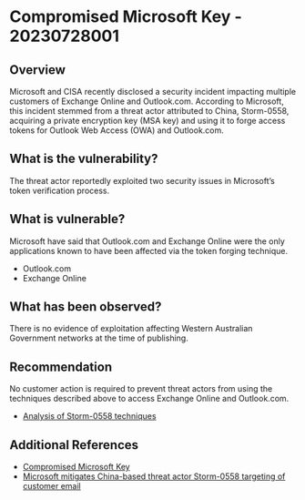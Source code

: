 # Compromised Microsoft Key - 20230728001

## Overview

Microsoft and CISA recently disclosed a security incident impacting multiple customers of Exchange Online and Outlook.com. According to Microsoft, this incident stemmed from a threat actor attributed to China, Storm-0558, acquiring a private encryption key (MSA key) and using it to forge access tokens for Outlook Web Access (OWA) and Outlook.com.

## What is the vulnerability?

The threat actor reportedly exploited two security issues in Microsoft’s token verification process.

## What is vulnerable?

Microsoft have said that Outlook.com and Exchange Online were the only applications known to have been affected via the token forging technique.

- Outlook.com
- Exchange Online

## What has been observed?

There is no evidence of exploitation affecting Western Australian Government networks at the time of publishing.

## Recommendation

No customer action is required to prevent threat actors from using the techniques described above to access Exchange Online and Outlook.com.

- [Analysis of Storm-0558 techniques](https://www.microsoft.com/en-us/security/blog/2023/07/14/analysis-of-storm-0558-techniques-for-unauthorized-email-access/)

## Additional References

- [Compromised Microsoft Key](https://www.wiz.io/blog/storm-0558-compromised-microsoft-key-enables-authentication-of-countless-micr)
- [Microsoft mitigates China-based threat actor Storm-0558 targeting of customer email](https://msrc.microsoft.com/blog/2023/07/microsoft-mitigates-china-based-threat-actor-storm-0558-targeting-of-customer-email/)
